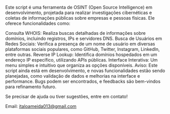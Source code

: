 Este script é uma ferramenta de OSINT (Open Source Intelligence) em desenvolvimento, projetada para realizar investigações cibernéticas e coletas de informações públicas sobre empresas e pessoas físicas. Ele oferece funcionalidades como:

Consulta WHOIS: Realiza buscas detalhadas de informações sobre domínios, incluindo registros, IPs e servidores DNS.
Busca de Usuários em Redes Sociais: Verifica a presença de um nome de usuário em diversas plataformas sociais populares, como GitHub, Twitter, Instagram, LinkedIn, entre outras.
Reverse IP Lookup: Identifica domínios hospedados em um endereço IP específico, utilizando APIs públicas.
Interface Interativa: Um menu simples e intuitivo que organiza as opções disponíveis.
Aviso:
Este script ainda está em desenvolvimento, e novas funcionalidades estão sendo planejadas, como validação de dados e melhorias na interface e performance. Bugs podem ser encontrados, e feedbacks são bem-vindos para refinamento futuro.

Se precisar de ajuda ou tiver sugestões, entre em contato!


Email: italoameida013@gmail.com
